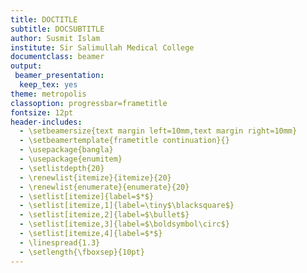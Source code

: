 ```yaml
---
title: DOCTITLE
subtitle: DOCSUBTITLE
author: Susmit Islam
institute: Sir Salimullah Medical College
documentclass: beamer
output:
 beamer_presentation:
  keep_tex: yes
theme: metropolis
classoption: progressbar=frametitle
fontsize: 12pt
header-includes:
  - \setbeamersize{text margin left=10mm,text margin right=10mm}
  - \setbeamertemplate{frametitle continuation}{}
  - \usepackage{bangla}
  - \usepackage{enumitem}
  - \setlistdepth{20}
  - \renewlist{itemize}{itemize}{20}
  - \renewlist{enumerate}{enumerate}{20}
  - \setlist[itemize]{label=$*$}
  - \setlist[itemize,1]{label=\tiny$\blacksquare$}
  - \setlist[itemize,2]{label=$\bullet$}
  - \setlist[itemize,3]{label=$\boldsymbol\circ$}
  - \setlist[itemize,4]{label=$*$}
  - \linespread{1.3}
  - \setlength{\fboxsep}{10pt}
---
```

